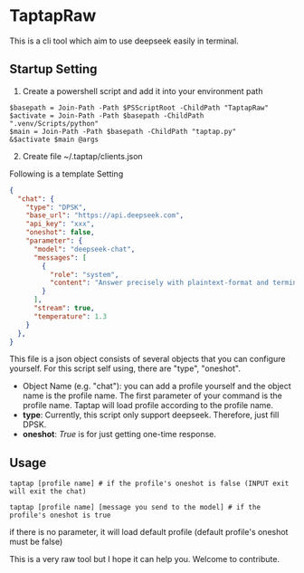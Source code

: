 # TaptapRaw

This is a cli tool which aim to use deepseek easily in terminal.

## Startup Setting

1. Create a powershell script and add it into your environment path
```pwsh
$basepath = Join-Path -Path $PSScriptRoot -ChildPath "TaptapRaw"
$activate = Join-Path -Path $basepath -ChildPath ".venv/Scripts/python"
$main = Join-Path -Path $basepath -ChildPath "taptap.py"
&$activate $main @args
```

2. Create file ~/.taptap/clients.json

Following is a template Setting

```json
{
  "chat": {
    "type": "DPSK",
    "base_url": "https://api.deepseek.com",
    "api_key": "xxx",
    "oneshot": false,
    "parameter": {
      "model": "deepseek-chat",
      "messages": [
        {
          "role": "system",
          "content": "Answer precisely with plaintext-format and terminal-friendly ouput (without unrelevent prompt)"
        }
      ],
      "stream": true,
      "temperature": 1.3
    }
  },
}
```
This file is a json object consists of several objects that you can configure yourself.
For this script self using, there are "type", "oneshot".

- Object Name (e.g. "chat"): you can add a profile yourself and the object name is the profile name. The first parameter of your command is the profile name. Taptap will load profile according to the profile name.
- **type**: Currently, this script only support deepseek. Therefore, just fill DPSK.
- **oneshot**: *True* is for just getting one-time response.

## Usage
```pwsh
taptap [profile name] # if the profile's oneshot is false (INPUT exit will exit the chat)

taptap [profile name] [message you send to the model] # if the profile's oneshot is true
```

if there is no parameter, it will load default profile (default profile's oneshot must be false)

This is a very raw tool but I hope it can help you. Welcome to contribute.
